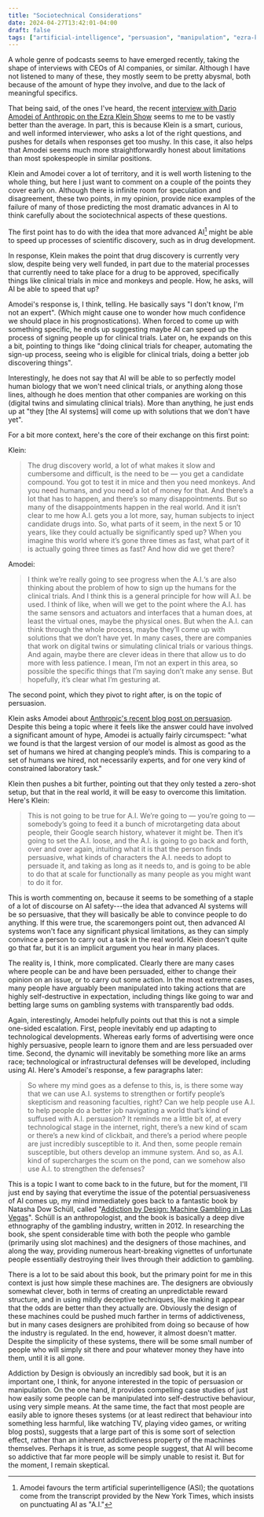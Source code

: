 ```yaml
---
title: "Sociotechnical Considerations"
date: 2024-04-27T13:42:01-04:00
draft: false
tags: ["artificial-intelligence", "persuasion", "manipulation", "ezra-klein", "dario-amodei",  "anthropic", "natasha-dow-schüll", "addiction-by-design", "books", "podcasts", "sociotechnical-systems", "science"]
---
```


A whole genre of podcasts seems to have emerged recently, taking the shape of interviews with CEOs of AI companies, or similar. Although I have not listened to many of these, they mostly seem to be pretty abysmal, both because of the amount of hype they involve, and due to the lack of meaningful specifics.

That being said, of the ones I've heard, the recent [interview with Dario Amodei of Anthropic on the Ezra Klein Show](https://www.nytimes.com/2024/04/12/podcasts/transcript-ezra-klein-interviews-dario-amodei.html) seems to me to be vastly better than the average. In part, this is because Klein is a smart, curious, and well informed interviewer, who asks a lot of the right questions, and pushes for details when responses get too mushy. In this case, it also helps that Amodei seems much more straightforwardly honest about limitations than most spokespeople in similar positions.

Klein and Amodei cover a lot of territory, and it is well worth listening to the whole thing, but here I just want to comment on a couple of the points they cover early on. Although there is infinite room for speculation and disagreement, these two points, in my opinion, provide nice examples of the failure of many of those predicting the most dramatic advances in AI to think carefully about the sociotechnical aspects of these questions.

The first point has to do with the idea that more advanced AI[^1] might be able to speed up processes of scientific discovery, such as in drug development.

In response, Klein makes the point that drug discovery is currently very slow, despite being very well funded, in part due to the material processes that currently need to take place for a drug to be approved, specifically things like clinical trials in mice and monkeys and people. How, he asks, will AI be able to speed that up?

Amodei's response is, I think, telling. He basically says "I don't know, I'm not an expert". (Which might cause one to wonder how much confidence we should place in his prognostications). When forced to come up with something specific, he ends up suggesting maybe AI can speed up the process of signing people up for clinical trials. Later on, he expands on this a bit, pointing to things like "doing clinical trials for cheaper, automating the sign-up process, seeing who is eligible for clinical trials, doing a better job discovering things".

Interestingly, he does not say that AI will be able to so perfectly model human biology that we won't need clinical trials, or anything along those lines, although he does mention that other companies are working on this (digital twins and simulating clinical trials). More than anything, he just ends up at "they [the AI systems] will come up with solutions that we don't have yet".

For a bit more context, here's the core of their exchange on this first point:

Klein:
> The drug discovery world, a lot of what makes it slow and cumbersome and difficult, is the need to be — you get a candidate compound. You got to test it in mice and then you need monkeys. And you need humans, and you need a lot of money for that. And there’s a lot that has to happen, and there’s so many disappointments. But so many of the disappointments happen in the real world. And it isn’t clear to me how A.I. gets you a lot more, say, human subjects to inject candidate drugs into. So, what parts of it seem, in the next 5 or 10 years, like they could actually be significantly sped up? When you imagine this world where it’s gone three times as fast, what part of it is actually going three times as fast? And how did we get there?

Amodei:
> I think we’re really going to see progress when the A.I.‘s are also thinking about the problem of how to sign up the humans for the clinical trials. And I think this is a general principle for how will A.I. be used. I think of like, when will we get to the point where the A.I. has the same sensors and actuators and interfaces that a human does, at least the virtual ones, maybe the physical ones. But when the A.I. can think through the whole process, maybe they’ll come up with solutions that we don’t have yet. In many cases, there are companies that work on digital twins or simulating clinical trials or various things. And again, maybe there are clever ideas in there that allow us to do more with less patience. I mean, I’m not an expert in this area, so possible the specific things that I’m saying don’t make any sense. But hopefully, it’s clear what I’m gesturing at.

The second point, which they pivot to right after, is on the topic of persuasion.

Klein asks Amodei about [Anthropic's recent blog post on persuasion](https://www.anthropic.com/news/measuring-model-persuasiveness). Despite this being a topic where it feels like the answer could have involved a significant amount of hype, Amodei is actually fairly circumspect: "what we found is that the largest version of our model is almost as good as the set of humans we hired at changing people’s minds. This is comparing to a set of humans we hired, not necessarily experts, and for one very kind of constrained laboratory task."

Klein then pushes a bit further, pointing out that they only tested a zero-shot setup, but that in the real world, it will be easy to overcome this limitation. Here's Klein:

> This is not going to be true for A.I. We’re going to — you’re going to — somebody’s going to feed it a bunch of microtargeting data about people, their Google search history, whatever it might be. Then it’s going to set the A.I. loose, and the A.I. is going to go back and forth, over and over again, intuiting what it is that the person finds persuasive, what kinds of characters the A.I. needs to adopt to persuade it, and taking as long as it needs to, and is going to be able to do that at scale for functionally as many people as you might want to do it for.

This is worth commenting on, because it seems to be something of a staple of a lot of discourse on AI safety---the idea that advanced AI systems will be so persuasive, that they will basically be able to convince people to do anything. If this were true, the scaremongers point out, then advanced AI systems won't face any significant physical limitations, as they can simply convince a person to carry out a task in the real world. Klein doesn't quite go that far, but it is an implicit argument you hear in many places.

The reality is, I think, more complicated. Clearly there are many cases where people can be and have been persuaded, either to change their opinion on an issue, or to carry out some action. In the most extreme cases, many people have arguably been manipulated into taking actions that are highly self-destructive in expectation, including things like going to war and betting large sums on gambling systems with transparently bad odds.

Again, interestingly, Amodei helpfully points out that this is not a simple one-sided escalation. First, people inevitably end up adapting to technological developments. Whereas early forms of advertising were once highly persuasive, people learn to ignore them and are less persuaded over time. Second, the dynamic will inevitably be something more like an arms race; technological or infrastructural defenses will be developed, including using AI. Here's Amodei's response, a few paragraphs later:

> So where my mind goes as a defense to this, is, is there some way that we can use A.I. systems to strengthen or fortify people’s skepticism and reasoning faculties, right? Can we help people use A.I. to help people do a better job navigating a world that’s kind of suffused with A.I. persuasion? It reminds me a little bit of, at every technological stage in the internet, right, there’s a new kind of scam or there’s a new kind of clickbait, and there’s a period where people are just incredibly susceptible to it. And then, some people remain susceptible, but others develop an immune system. And so, as A.I. kind of supercharges the scum on the pond, can we somehow also use A.I. to strengthen the defenses?

This is a topic I want to come back to in the future, but for the moment, I'll just end by saying that everytime the issue of the potential persuasiveness of AI comes up, my mind immediately goes back to a fantastic book by Natasha Dow Schüll, called "[Addiction by Design: Machine Gambling in Las Vegas](https://press.princeton.edu/books/paperback/9780691160887/addiction-by-design)". Schüll is an anthropologist, and the book is basically a deep dive ethnography of the gambling industry, written in 2012. In researching the book, she spent considerable time with both the people who gamble (primarily using slot machines) and the designers of those machines, and along the way, providing numerous heart-breaking vignettes of unfortunate people essentially destroying their lives through their addiction to gambling.

There is a lot to be said about this book, but the primary point for me in this context is just how simple these machines are. The designers are obviously somewhat clever, both in terms of creating an unpredictable reward structure, and in using mildly deceptive techniques, like making it appear that the odds are better than they actually are. Obviously the design of these machines could be pushed much farther in terms of addictiveness, but in many cases designers are prohibited from doing so because of how the industry is regulated. In the end, however, it almost doesn't matter. Despite the simplicity of these systems, there will be some small number of people who will simply sit there and pour whatever money they have into them, until it is all gone.

Addiction by Design is obviously an incredibly sad book, but it is an important one, I think, for anyone interested in the topic of persuasion or manipulation. On the one hand, it provides compelling case studies of just how easily some people can be manipulated into self-destructive behaviour, using very simple means. At the same time, the fact that most people are easily able to ignore theses systems (or at least redirect that behaviour into something less harmful, like watching TV, playing video games, or writing blog posts), suggests that a large part of this is some sort of selection effect, rather than an inherent addictiveness property of the machines themselves. Perhaps it is true, as some people suggest, that AI will become so addictive that far more people will be simply unable to resist it. But for the moment, I remain skeptical.


[^1]: Amodei favours the term artificial superintelligence (ASI); the quotations come from the transcript provided by the New York Times, which insists on punctuating AI as "A.I."


